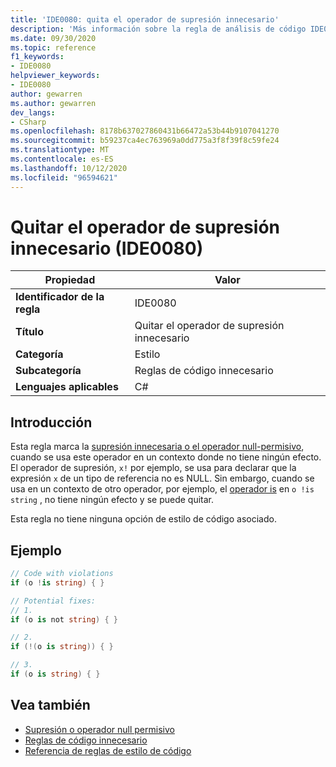```yaml
---
title: 'IDE0080: quita el operador de supresión innecesario'
description: 'Más información sobre la regla de análisis de código IDE0080: quitar el operador de supresión innecesario'
ms.date: 09/30/2020
ms.topic: reference
f1_keywords:
- IDE0080
helpviewer_keywords:
- IDE0080
author: gewarren
ms.author: gewarren
dev_langs:
- CSharp
ms.openlocfilehash: 8178b637027860431b66472a53b44b9107041270
ms.sourcegitcommit: b59237ca4ec763969a0dd775a3f8f39f8c59fe24
ms.translationtype: MT
ms.contentlocale: es-ES
ms.lasthandoff: 10/12/2020
ms.locfileid: "96594621"
---
```

# <a name="remove-unnecessary-suppression-operator-ide0080"></a>Quitar el operador de supresión innecesario (IDE0080)

|Propiedad|Valor|
|-|-|
| **Identificador de la regla** | IDE0080 |
| **Título** | Quitar el operador de supresión innecesario |
| **Categoría** | Estilo |
| **Subcategoría** | Reglas de código innecesario |
| **Lenguajes aplicables** | C# |

## <a name="overview"></a>Introducción

Esta regla marca la [supresión innecesaria o el operador null-permisivo](../../../csharp/language-reference/operators/null-forgiving.md), cuando se usa este operador en un contexto donde no tiene ningún efecto. El operador de supresión, `x!` por ejemplo, se usa para declarar que la expresión `x` de un tipo de referencia no es NULL. Sin embargo, cuando se usa en un contexto de otro operador, por ejemplo, el [operador is](../../../csharp/language-reference/keywords/is.md) en `o !is string` , no tiene ningún efecto y se puede quitar.

Esta regla no tiene ninguna opción de estilo de código asociado.

## <a name="example"></a>Ejemplo

```csharp
// Code with violations
if (o !is string) { }

// Potential fixes:
// 1.
if (o is not string) { }

// 2.
if (!(o is string)) { }

// 3.
if (o is string) { }
```

## <a name="see-also"></a>Vea también

- [Supresión o operador null permisivo](../../../csharp/language-reference/operators/null-forgiving.md)
- [Reglas de código innecesario](unnecessary-code-rules.md)
- [Referencia de reglas de estilo de código](index.md)

